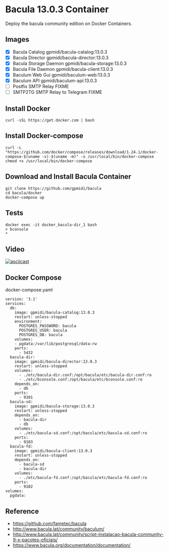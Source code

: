 # Bacula 13.0.3 Container

Deploy the bacula community edition on Docker Containers. 

## Images

- [x] Bacula Catalog                    gpmidi/bacula-catalog:13.0.3
- [x] Bacula Director                   gpmidi/bacula-director:13.0.3
- [x] Bacula Storage Daemon             gpmidi/bacula-storage:13.0.3
- [x] Bacula File Daemon                gpmidi/bacula-client:13.0.3
- [x] Baculum Web Gui                   gpmidi/baculum-web:13.0.3
- [x] Baculum API                       gpmidi/baculum-api:13.0.3
- [ ] Postfix SMTP Relay                FIXME
- [ ] SMTP2TG SMTP Relay to Telegram    FIXME

## Install Docker 

    curl -sSL https://get.docker.com | bash
    
## Install Docker-compose

    curl -L "https://github.com/docker/compose/releases/download/1.24.1/docker-compose-$(uname -s)-$(uname -m)" -o /usr/local/bin/docker-compose
    chmod +x /usr/local/bin/docker-compose

## Download and Install Bacula Container

    git clone https://github.com/gpmidi/bacula
    cd bacula/docker
    docker-compose up

## Tests

    docker exec -it docker_bacula-dir_1 bash
    > bconsole
    * 
    
    
## Video

[![asciicast](https://asciinema.org/a/279317.svg)](https://asciinema.org/a/279317)


## Docker Compose

docker-compose.yaml


    version: '3.1'
    services:
      db:
        image: gpmidi/bacula-catalog:13.0.3
        restart: unless-stopped
        environment:
          POSTGRES_PASSWORD: bacula
          POSTGRES_USER: bacula
          POSTGRES_DB: bacula
        volumes:
        - pgdata:/var/lib/postgresql/data:rw
        ports:
          - 5432
      bacula-dir:
        image: gpmidi/bacula-director:13.0.3
        restart: unless-stopped
        volumes:
          - ./etc/bacula-dir.conf:/opt/bacula/etc/bacula-dir.conf:ro
          - ./etc/bconsole.conf:/opt/bacula/etc/bconsole.conf:ro
        depends_on:
          - db
        ports:
          - 9101
      bacula-sd:
        image: gpmidi/bacula-storage:13.0.3
        restart: unless-stopped
        depends_on:
          - bacula-dir
          - db
        volumes:
          - ./etc/bacula-sd.conf:/opt/bacula/etc/bacula-sd.conf:ro
        ports:
          - 9103
      bacula-fd:
        image: gpmidi/bacula-client:13.0.3
        restart: unless-stopped
        depends_on:
          - bacula-sd
          - bacula-dir
        volumes:
          - ./etc/bacula-fd.conf:/opt/bacula/etc/bacula-fd.conf:ro
        ports:
          - 9102
    volumes:
      pgdata:


## Reference

* https://github.com/fametec/bacula
* http://www.bacula.lat/community/baculum/ 
* http://www.bacula.lat/community/script-instalacao-bacula-community-9-x-pacotes-oficiais/
* https://www.bacula.org/documentation/documentation/
